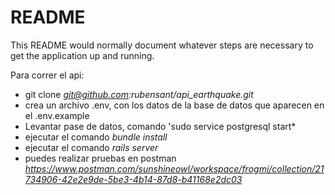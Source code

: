 # README

This README would normally document whatever steps are necessary to get the
application up and running.

Para correr el api:

* git clone *git@github.com:rubensant/api_earthquake.git*
* crea un archivo .env, con los datos de la base de datos que aparecen en el .env.example
* Levantar pase de datos, comando 'sudo service postgresql start*
* ejecutar el comando *bundle install*
* ejecutar el comando *rails server*
* puedes realizar pruebas en postman *https://www.postman.com/sunshineowl/workspace/frogmi/collection/21734906-42e2e9de-5be3-4b14-87d8-b41168e2dc03*

